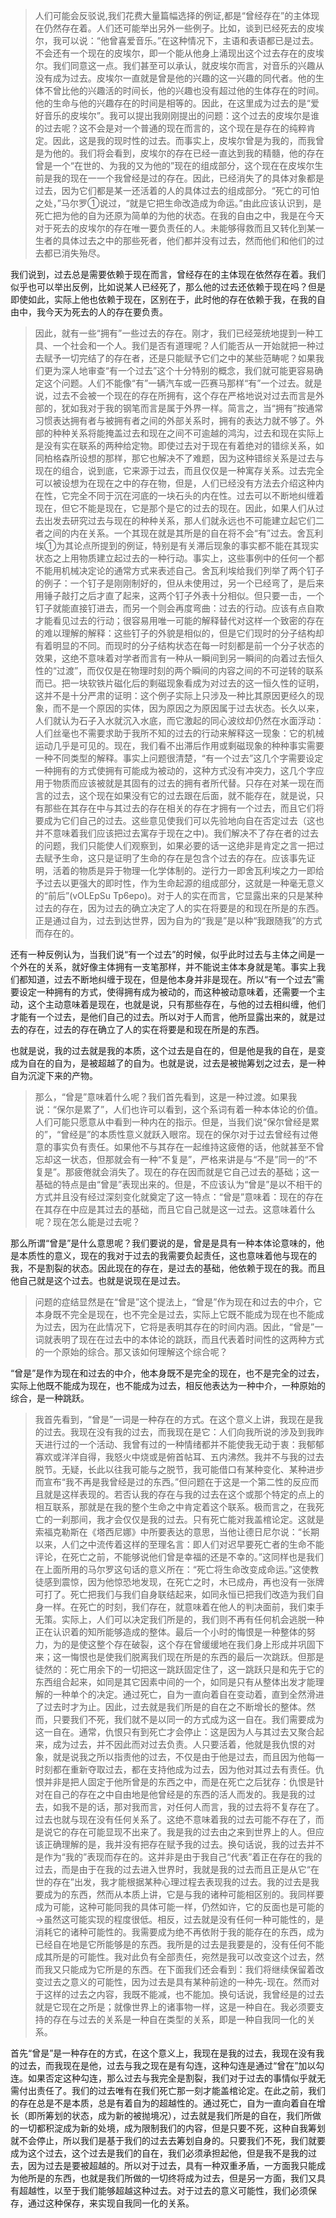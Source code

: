 <blockquote data-pid="SntL35Rw">人们可能会反驳说,我们花费大量篇幅选择的例证,都是“曾经存在”的主体现在仍然存在着。人们还可能举出另外一些例子。比如，谈到已经死去的皮埃尔，我可以说：“他曾喜爱音乐。”在这种情况下，主语和表语都已是过去。不会还有一个现在的皮埃尔，即一个能从他身上涌现出这个过去存在的皮埃尔。我们同意这一点。我们甚至可以承认，就皮埃尔而言，对音乐的兴趣从没有成为过去。皮埃尔一直就是曾是他的兴趣的这一兴趣的同代者。他的生体不曾比他的兴趣活的时间长，他的兴趣也没有超过他的生体存在的时间。他的生命与他的兴趣存在的时间是相等的。因此，在这里成为过去的是“爱好音乐的皮埃尔”。我可以提出我刚刚提出的问题：这个过去的皮埃尔是谁的过去呢？这不会是对一个普通的现在而言的，这个现在是存在的纯粹肯定。因此，这是我的现时性的过去。而事实上，皮埃尔曾是为我的，而我曾是为他的。我们将会看到，皮埃尔的存在已经一直达到我的精髓，他的存在曾是一个“在世的、为我的又为他的”现在的组成部分，这个现在在皮埃尔生前是我的现在一一个我曾经是过的存在。因此，已经消失了的具体对象都是过去，因为它们都是某一还活着的人的具体过去的组成部分。“死亡的可怕之处，”马尔罗①说过，“就是它把生命改造成为命运。”由此应该认识到，是死亡把为他的自为还原为简单的为他的状态。在我的自由之中，我是在今天对于死去的皮埃尔的存在唯一要负责任的人。未能够得救而且又转化到某一生者的具体过去之中的那些死者，他们都并没有过去，然而他们和他们的过去都已消失殆尽。</blockquote><p data-pid="n35OOJhR">我们说到，过去总是需要依赖于现在而言，曾经存在的主体现在依然存在着。我们似乎也可以举出反例，比如说某人已经死了，那么他的过去还依赖于现在吗？但是即使如此，实际上他也依赖于现在，区别在于，此时他的存在依赖于我，在我的自由中，我今天为死去的人的存在要负责。</p><blockquote data-pid="7a1DK6eG">因此，就有一些“拥有”一些过去的存在。刚才，我们已经笼统地提到一种工具、一个社会和一个人。我们是否有道理呢？人们能否从一开始就把一种过去赋予一切完结了的存在者，还是只能赋予它们之中的某些范畴呢？如果我们更为深人地审查“有一个过去”这个十分特别的概念，我们就可能更容易确定这个问题。人们不能像“有”一辆汽车或一匹赛马那样“有”一个过去。就是说，过去不会被一个现在的存在所拥有，这个存在严格地说对过去而言是外部的，犹如我对于我的钢笔而言是属于外界一样。简言之，当“拥有”按通常习惯表达拥有者与被拥有者之间的外部关系时，拥有的表达力就不够了。外部的种种关系将能掩盖过去和现在之间不可逾越的鸿沟，过去和现在实际上是没有实在联系的两种给定物。即使过去对于现在有着绝对的错综关系，如同柏格森所设想的那样，那它也解决不了难题，因为这种错综关系是过去与现在的组合，说到底，它来源于过去，而且仅仅是一种寓存关系。过去完全可以被设想为在现在之中的存在物，但是，人们已经没有方法去介绍这种内在性，它完全不同于沉在河底的一块石头的内在性。过去可以不断地纠缠着现在，但它不能是现在，它是那个是它的过去的现在。因此，如果人们从过去出发去研究过去与现在的种种关系，那人们就永远也不可能建立起它们二者之间的内在关系。一个其现在就是其所是的自在将不会“有”过去。舍瓦利埃①为其论点所提到的例证，特别是有关滞后现象的事实都不能在其现实状态之上用物质建立起过去的一种行动。事实上，这些事例中的任何一个都不能用机械决定论的通常方式来表述自己。舍瓦利埃给我们列举了两个钉子的例子：一个钉子是刚刚制好的，但从未使用过，另一个已经弯了，是后来用锤子敲打之后才直了起来，这两个钉子外表十分相似。但只要一击，一个钉子就能直接钉进去，而另一个则会再度弯曲：过去的行动。应该有点自欺才能看见过去的行动；很容易用唯一可能的解释替代对这样一个致密的存在的难以理解的解释：这些钉子的外貌是相似的，但是它们现时的分子结构却有着明显的不同。而现时的分子结构状态在每一时刻都是前一个分子状态的效果，这绝不意味着对学者而言有一种从一瞬间到另一瞬间的向着过去恒久性的“过渡”，而仅仅是在物理时刻的两个瞬间的内容之间的不可逆转的联系而已。把一块软铁片磁化后的剩磁现象看成为对过去的这一恒久性的证明，这并不是十分严肃的证明：这个例子实际上只涉及一种比其原因更经久的现象，而不是一个原因的实体，因为原因之为原因属于过去状态。长久以来，人们就认为石子入水就沉入水底，而它激起的同心波纹却仍然在水面浮动：人们丝毫也不需要求助于我所不知的过去的行动来解释这一现象：它的机械运动几乎是可见的。现在，我们看不出滞后作用或剩磁现象的种种事实需要一种不同类型的解释。事实上问题很清楚，“有一个过去”这几个字需要设定一种拥有的方式使拥有可能成为被动的，这种方式没有冲突力，这几个字应用于物质而应该被就是其固有的过去的拥有者所代替。只存在对某一现在而言的过去，这个现在如果没有它的过去跟在后面，就不能存在，就是说，只有那些在其存在中与其过去的存在相关的存在才拥有一个过去，而且它们将要成为它们自己的过去。这些意见使我们可以先验地向自在否定过去（这也并不意味着我们应该把过去寓存于现在之中)。我们解决不了存在者的过去的问题，我们只能使人们观察到，如果必要的话一这绝非是肯定之言一把过去赋予生命，这只是证明了生命的存在是包含个过去的存在。应该事先证明，活着的物质是异于物理一化学体制的。逆行力一即舍瓦利埃之力一即给予过去以更强大的即时性，作为生命起源的组成部分，这就是一种毫无意义的“前后”(vOLEpSu Tp6epo)。对于人的实在而言，它显露出来的只是某种过去的存在，因为过去的确立决定了人的实在将要是的和现在所是的东西。正是通过自为，过去到达世界，因为自为的“我是”是以种“我跟随我”的方式而存在的。</blockquote><p data-pid="volkH4Z1">还有一种反例认为，当我们说“有一个过去”的时候，似乎此时过去与主体之间是一个外在的关系，就好像主体拥有一支笔那样，并不能说主体本身就是笔。事实上我们都知道，过去不断地纠缠于现在，但是他本身并非是现在。所以“有一个过去”需要设定一种拥有的方式，使得拥有成为被动的，而这种被动意味着，还需要一个主动，这个主动意味着是现在，也就是说，只有那些存在，与他的过去相纠缠，他们才能有一个过去，是他们自己的过去。所以对于人而言，他所显露出来的，就是过去的存在，过去的存在确立了人的实在将要是和现在所是的东西。</p><p data-pid="9ME6hEGp">也就是说，我的过去就是我的本质，这个过去是自在的，但是他是我的自在，是变成为自在的自为，是被超越了的自为。也就是说，过去是被抛筹划之过去，是一种自为沉淀下来的产物。</p><blockquote data-pid="L3me218F">那么，“曾是”意味着什么呢？我们首先看到，这是一种过渡。如果我说：“保尔是累了”，人们也许可以看到，这个系词有着一种本体论的价值。人们可能只愿意从中看到一种内在的指示。但是，当我们说“保尔曾经是累的”，“曾经是”的本质性意义就跃入眼帘。现在的保尔对于过去曾经有过倦意的事实负有责任。如果他不与其存在一起维持这疲倦的话，他就甚至不曾忘却这一状态，但那就会有一种“不复是”，严格来讲是与“不是”同一的“不复是”。那疲倦就会消失了。现在的存在因而就是它自己过去的基础；这一基础的特点是由“曾是”表现出来的。但是，不应该认为“曾是”是以不相干的方式并且没有经过深刻变化就奠定了这一特点：“曾是”意味着：现在的存在在其存在中应是其过去的基础，而且它自己就是这一过去。这意味着什么呢？现在怎么能是过去呢？</blockquote><p data-pid="GzRrGaRA">那么所谓“曾是”是什么意思呢？我们要说的是，曾是是具有一种本体论意味的，他是本质性的意义，现在的我对于过去的我需要负起责任，这也意味着他与现在的我，不是割裂的状态。因此现在的存在，是过去的基础，他依赖于现在的我。而且他自己就是这个过去。也就是说现在是过去。</p><blockquote data-pid="_JEFkRfQ">问题的症结显然是在“曾是”这个提法上，“曾是”作为现在和过去的中介，它本身既不完全是现在，也不完全是过去，实际上它既不能成为现在也不能成为过去，因为在此情况下，它将是表明其存在的时间内涵。因此，“曾是”一词就表明了现在在过去中的本体论的跳跃，而且代表着时间性的这两种方式的一个原始的综合。那又该如何理解这个综合呢？</blockquote><p data-pid="pqcphXS9">“曾是”是作为现在和过去的中介，他本身既不是完全的现在，也不是完全的过去，实际上他既不能成为现在，也不能成为过去，相反他表达为一种中介，一种原始的综合，是一种跳跃。</p><blockquote data-pid="GMzSDWYO">我首先看到，“曾是”一词是一种存在的方式。在这个意义上讲，我现在是我的过去。我现在没有我的过去，而我现在是它：人们向我所说的涉及到我昨天进行过的一个活动、我曾有过的一种情绪都并不能使我无动于衷：我郁郁寡欢或洋洋自得，我怒火中烧或是俯首帖耳、五内沸然。我并不与我的过去脱节。无疑，长此以往我可能与之脱节，我可能借口有某种变化、某种进步而宣布“我不再是我曾经是过的东西。”但问题在于这是一个第二性的反应而且就是这样表现的。若否认我的存在与我的过去在这个或那个特定的点上的相互联系，那就是在我的整个生命之中肯定着这个联系。极而言之，在我死亡的一刹那间，我才会仅仅是我的过去。只有死亡能对我盖棺论定。这就是索福克勒斯在《塔西尼娜》中所要表达的意思，当他让德日尼尔说：“长期以来，人们之中流传着这样的至理名言：即人们对迟早要死亡者的生命不能评论，在死亡之前，不能够说他们曾是幸福的还是不幸的。”这同样也是我们在上面所用的马尔罗这句话的意义所在：“死亡将生命改变成命运。”这使教徒感到震惊，因为他惊恐地发现，在死亡之时，木已成舟，再也没有一张牌可打了。死亡把我们与我们自身联结起来，如同永恒已把我们改造为我们自身一样。在死亡的时刻，我们存在，就意味着在他人的判决面前，我们束手无策。实际上，人们可以决定我们所是的，我们则不再有任何机会逃脱一种正在认识着的知所能够造成的整体。最后一个小时的悔恨是一种整体的努力，为的是使这整个存在破裂，这个存在曾缓缓地在我们身上形成并巩固下来；这一悔恨也是使我们脱离我们现在所是的东西的最后一次跳跃。但那是徒然的：死亡用余下的一切把这一跳跃固定住了，这一跳跃只是和先于它的东西组合起来，如同是其它因素中间的一个，如同是只有从整体出发才能理解的一种单个的决定。通过死亡，自为一直向着自在变动着，直到全然滑进了过去时才为止。因此，过去就是我们所是的自在之不断增长的整体。然而，只要我们不死，我们就不是以同一的方式成为这一自在。我们需要成为这一自在。通常，仇恨只有到死亡才会停止：这是因为人与其过去又聚合起来，成为过去，并不因此而对过去负责。人只要活着，他就是我仇恨的对象，就是说我之所以指责他的过去，不仅是由于他是过去，而且因为他每一时刻都在重新夺取过去，都在支持他成为过去，因为他对其过去有责任。仇恨并非是把人固定于他所曾是的东西之中，而是在死亡之后犹存：仇恨是针对在自己的存在之中自由地是他曾经是的东西的活人而发的。我是我的过去，如我不是的话，那对我而言，对任何人而言，我的过去将不复存在了。过去也就与现在没有任何关系了。这绝不意味着我的过去可能不存在了，而是说它的存在可能显现不出来了。我是我的过去由之来到世界上的人。但应该正确理解的是，我并没有把存在赋予我的过去。换句话说，我的过去并不是作为“我的”表现而存在的。这并非是由于我自己“代表”着正在存在的我的过去，而是由于在我的过去进入世界时，我就是我的过去而且正是从它“在世的存在”出发，我才能根据某种心理过程去表现我的过去。我的过去是我要成为的东西，然而从本质上讲，它是与我的诸种可能相区别的。我同样要成为可能，这种可能同我的具体可能一样，仍然如许，它的反面也是可能的→虽然这可能实现的程度很低。相反，过去就是没有任何一种可能性的，是消耗它的诸种可能性的。我需要成为绝不再依附于我的能存在的东西，成为已经自在地是它所能够是的东西。我所是的过去是我要是的，没有任何不能成其所是的可能性。我对此负有全部责任，宛然是我可以改变这个过去，然而我又只能成为它所是的东西。在下面我们还会看到：我们将继续保留着改变过去之意义的可能性，因为过去是具有某种前途的一种先-现在。然而对于这样的过去之内容，我既不能减，也不能加。换句话说，我曾经是的过去就是它现在之所是；就像世界上的诸事物一样，这是一种自在。我必须要支持的存在与过去的关系是一种自在类型的关系，即是一种自我同一化的关系。</blockquote><p data-pid="TI4OzHcH">首先“曾是”是一种存在的方式，在这个意义上，我现在是我的过去，我现在没有我的过去，而我现在是他，过去与我之现在是有勾连，这种勾连是通过“曾在”加以勾连。如果否定这种勾连，那么过去与我完全是割裂，我们对于过去的事情似乎就无需付出责任了。我们的过去唯有在我们死亡那一刻才能盖棺论定。在此之前，我们的存在总是不是本质，总是有着自为的超越性的。通过死亡，自为一直向着自在增长（即所筹划的状态，成为新的被抛境况），过去就是我们所是的自在，我们所做的一切都积淀成为新的处境，成为限制我们的内容，但是只要不死，这种自我筹划就不会停止，所以我们是基于我们的过去去筹划自身的。只要我们不死，我们就要成为这个过去，这个过去是我们的自在，我们必须承担起他，但是我不是我的过去，因为过去是要被超越的。所以对于过去，具有一种双重矛盾，一方面我只能成为他所是的东西，也就是我们所做的一切终将成为过去，但是另一方面，我们又具有超越性，以至于我们能够超越这种过去。对于过去的意义可能性，我们必须保存，通过这种保存，来实现自我同一化的关系。</p><p></p>